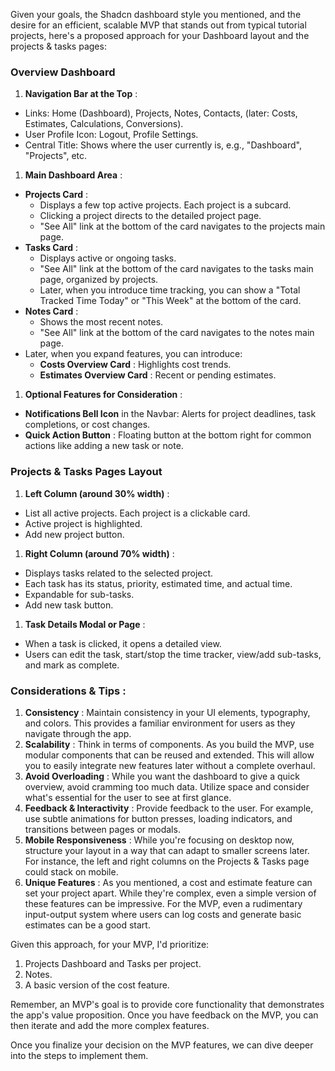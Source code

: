 Given your goals, the Shadcn dashboard style you mentioned, and the desire for an efficient, scalable MVP that stands out from typical tutorial projects, here's a proposed approach for your Dashboard layout and the projects & tasks pages:

### **Overview Dashboard**

1. **Navigation Bar at the Top** :

* Links: Home (Dashboard), Projects, Notes, Contacts, (later: Costs, Estimates, Calculations, Conversions).
* User Profile Icon: Logout, Profile Settings.
* Central Title: Shows where the user currently is, e.g., "Dashboard", "Projects", etc.

1. **Main Dashboard Area** :

* **Projects Card** :
  * Displays a few top active projects. Each project is a subcard.
  * Clicking a project directs to the detailed project page.
  * "See All" link at the bottom of the card navigates to the projects main page.
* **Tasks Card** :
  * Displays active or ongoing tasks.
  * "See All" link at the bottom of the card navigates to the tasks main page, organized by projects.
  * Later, when you introduce time tracking, you can show a "Total Tracked Time Today" or "This Week" at the bottom of the card.
* **Notes Card** :
  * Shows the most recent notes.
  * "See All" link at the bottom of the card navigates to the notes main page.
* Later, when you expand features, you can introduce:
  * **Costs Overview Card** : Highlights cost trends.
  * **Estimates Overview Card** : Recent or pending estimates.

1. **Optional Features for Consideration** :

* **Notifications Bell Icon** in the Navbar: Alerts for project deadlines, task completions, or cost changes.
* **Quick Action Button** : Floating button at the bottom right for common actions like adding a new task or note.

### **Projects & Tasks Pages Layout**

1. **Left Column (around 30% width)** :

* List all active projects. Each project is a clickable card.
* Active project is highlighted.
* Add new project button.

1. **Right Column (around 70% width)** :

* Displays tasks related to the selected project.
* Each task has its status, priority, estimated time, and actual time.
* Expandable for sub-tasks.
* Add new task button.

1. **Task Details Modal or Page** :

* When a task is clicked, it opens a detailed view.
* Users can edit the task, start/stop the time tracker, view/add sub-tasks, and mark as complete.

### **Considerations & Tips** :

1. **Consistency** : Maintain consistency in your UI elements, typography, and colors. This provides a familiar environment for users as they navigate through the app.
2. **Scalability** : Think in terms of components. As you build the MVP, use modular components that can be reused and extended. This will allow you to easily integrate new features later without a complete overhaul.
3. **Avoid Overloading** : While you want the dashboard to give a quick overview, avoid cramming too much data. Utilize space and consider what's essential for the user to see at first glance.
4. **Feedback & Interactivity** : Provide feedback to the user. For example, use subtle animations for button presses, loading indicators, and transitions between pages or modals.
5. **Mobile Responsiveness** : While you're focusing on desktop now, structure your layout in a way that can adapt to smaller screens later. For instance, the left and right columns on the Projects & Tasks page could stack on mobile.
6. **Unique Features** : As you mentioned, a cost and estimate feature can set your project apart. While they're complex, even a simple version of these features can be impressive. For the MVP, even a rudimentary input-output system where users can log costs and generate basic estimates can be a good start.

Given this approach, for your MVP, I'd prioritize:

1. Projects Dashboard and Tasks per project.
2. Notes.
3. A basic version of the cost feature.

Remember, an MVP's goal is to provide core functionality that demonstrates the app's value proposition. Once you have feedback on the MVP, you can then iterate and add the more complex features.

Once you finalize your decision on the MVP features, we can dive deeper into the steps to implement them.
